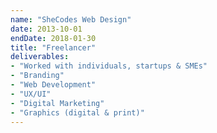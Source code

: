 ```yaml
---
name: "SheCodes Web Design"
date: 2013-10-01
endDate: 2018-01-30
title: "Freelancer"
deliverables:
- "Worked with individuals, startups & SMEs"
- "Branding"
- "Web Development"
- "UX/UI"
- "Digital Marketing"
- "Graphics (digital & print)"
---
```


